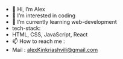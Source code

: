 - 👋 Hi, I’m Alex
- 👀 I’m interested in coding
- 🌱 I’m currently learning web-development
- tech-stack: 
- HTML, CSS, JavaScript, React
- 📫 How to reach me :
- Mail : alexKinkriashvili@gmail.com



<!---
Kinkro/Kinkro is a ✨ special ✨ repository because its `README.md` (this file) appears on your GitHub profile.
You can click the Preview link to take a look at your changes.
--->
